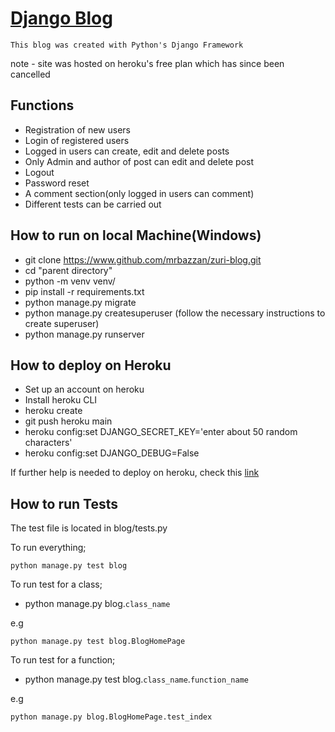 
# [Django Blog](https://baz-django-blog.herokuapp.com)
    This blog was created with Python's Django Framework

note - site was hosted on heroku's free plan which has since been cancelled

## Functions
- Registration of new users
- Login of registered users
- Logged in users can create, edit and delete posts
- Only Admin and author of post can edit and delete post
- Logout
- Password reset
- A comment section(only logged in users can comment)
- Different tests can be carried out

## How to run on local Machine(Windows)
- git clone https://www.github.com/mrbazzan/zuri-blog.git
- cd "parent directory"
- python -m venv venv/
- pip install -r requirements.txt
- python manage.py migrate
- python manage.py createsuperuser
(follow the necessary instructions to create superuser)
- python manage.py runserver

## How to deploy on Heroku
- Set up an account on heroku
- Install heroku CLI
- heroku create
- git push heroku main
- heroku config:set DJANGO_SECRET_KEY='enter about 50 random characters'
- heroku config:set DJANGO_DEBUG=False

If further help is needed to deploy on heroku, check this [link](https://developer.mozilla.org/en-US/docs/Learn/Server-side/Django/Deployment)


## How to run Tests
The test file is located in blog/tests.py

To run everything;
```shell script
python manage.py test blog
```

To run test for a class;
- python manage.py blog.`class_name`

e.g
```shell script
python manage.py test blog.BlogHomePage
```

To run test for a function;
- python manage.py test blog.`class_name`.`function_name`

e.g
```shell script
python manage.py blog.BlogHomePage.test_index
```


